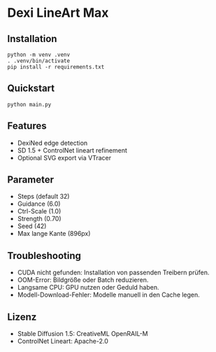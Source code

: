 # Dexi LineArt Max

## Installation
```
python -m venv .venv
. .venv/bin/activate
pip install -r requirements.txt
```

## Quickstart
```
python main.py
```

## Features
- DexiNed edge detection
- SD 1.5 + ControlNet lineart refinement
- Optional SVG export via VTracer

## Parameter
- Steps (default 32)
- Guidance (6.0)
- Ctrl-Scale (1.0)
- Strength (0.70)
- Seed (42)
- Max lange Kante (896px)

## Troubleshooting
- CUDA nicht gefunden: Installation von passenden Treibern prüfen.
- OOM-Error: Bildgröße oder Batch reduzieren.
- Langsame CPU: GPU nutzen oder Geduld haben.
- Modell-Download-Fehler: Modelle manuell in den Cache legen.

## Lizenz
- Stable Diffusion 1.5: CreativeML OpenRAIL-M
- ControlNet Lineart: Apache-2.0
